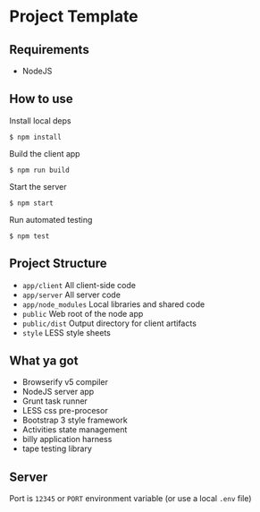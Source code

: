 # Project Template

## Requirements

* NodeJS

## How to use

Install local deps

```
$ npm install
```

Build the client app

```
$ npm run build
```

Start the server

```
$ npm start
```

Run automated testing

```
$ npm test
```

## Project Structure

* `app/client` All client-side code
* `app/server` All server code
* `app/node_modules` Local libraries and shared code
* `public` Web root of the node app
* `public/dist` Output directory for client artifacts
* `style` LESS style sheets

## What ya got

* Browserify v5 compiler
* NodeJS server app
* Grunt task runner
* LESS css pre-procesor
* Bootstrap 3 style framework
* Activities state management
* billy application harness
* tape testing library

## Server

Port is `12345` or `PORT` environment variable (or use a local `.env` file)

